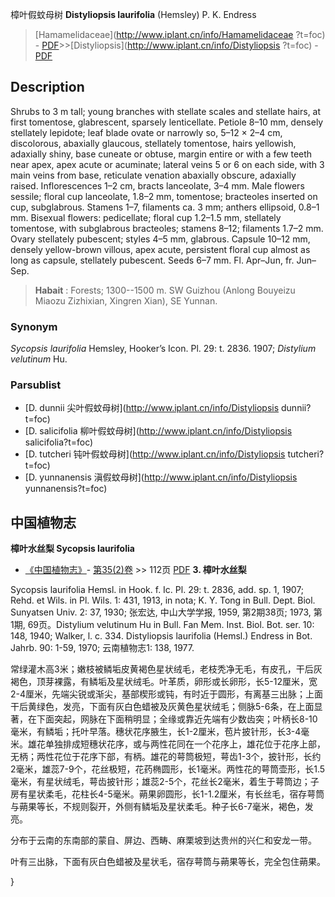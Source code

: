 樟叶假蚊母树 **Distyliopsis laurifolia** (Hemsley) P. K. Endress

> [Hamamelidaceae](http://www.iplant.cn/info/Hamamelidaceae ?t=foc) - [PDF](http://iplant.cn/foc/pdf/Hamamelidaceae.pdf)>>[Distyliopsis](http://www.iplant.cn/info/Distyliopsis ?t=foc) - [PDF](http://www.iplant.cn/foc/pdf/Distyliopsis.pdf)

## Description

Shrubs to 3 m tall; young branches with stellate scales and stellate hairs, at first tomentose, glabrescent, sparsely lenticellate. Petiole 8–10 mm, densely stellately lepidote; leaf blade ovate or narrowly so, 5–12 × 2–4 cm, discolorous, abaxially glaucous, stellately tomentose, hairs yellowish, adaxially shiny, base cuneate or obtuse, margin entire or with a few teeth near apex, apex acute or acuminate; lateral veins 5 or 6 on each side, with 3 main veins from base, reticulate venation abaxially obscure, adaxially raised. Inflorescences 1–2 cm, bracts lanceolate, 3–4 mm. Male flowers sessile; floral cup lanceolate, 1.8–2 mm, tomentose; bracteoles inserted on cup, subglabrous. Stamens 1–7, filaments ca. 3 mm; anthers ellipsoid, 0.8–1 mm. Bisexual flowers: pedicellate; floral cup 1.2–1.5 mm, stellately tomentose, with subglabrous bracteoles; stamens 8–12; filaments 1.7–2 mm. Ovary stellately pubescent; styles 4–5 mm, glabrous. Capsule 10–12 mm, densely yellow-brown villous, apex acute, persistent floral cup almost as long as capsule, stellately pubescent. Seeds 6–7 mm. Fl. Apr–Jun, fr. Jun–Sep.

> **Habait** : 
> Forests; 1300--1500 m. SW Guizhou (Anlong Bouyeizu Miaozu Zizhixian, Xingren Xian), SE Yunnan.

### Synonym
*Sycopsis laurifolia* Hemsley, Hooker’s Icon. Pl. 29: t. 2836. 1907; *Distylium velutinum* Hu.

### Parsublist

* [D.  dunnii  尖叶假蚊母树](http://www.iplant.cn/info/Distyliopsis dunnii?t=foc)
* [D.  salicifolia  柳叶假蚊母树](http://www.iplant.cn/info/Distyliopsis salicifolia?t=foc)
* [D.  tutcheri  钝叶假蚊母树](http://www.iplant.cn/info/Distyliopsis tutcheri?t=foc)
* [D.  yunnanensis  滇假蚊母树](http://www.iplant.cn/info/Distyliopsis yunnanensis?t=foc)

## 中国植物志

**樟叶水丝梨 Sycopsis laurifolia**

* [《中国植物志》](http://www.iplant.cn/frps)- [第35(2)卷](http://www.iplant.cn/frps/vol/35(2)) >> 112页 [PDF](http://www.iplant.cn/frps/pdf/35(2)/112.PDF)
**3. 樟叶水丝梨**

Sycopsis laurifolia Hemsl. in Hook. f. Ic. Pl. 29: t. 2836, add. sp. 1, 1907; Rehd. et Wils. in Pl. Wils. 1: 431, 1913, in nota; K. Y. Tong in Bull. Dept. Biol. Sunyatsen Univ. 2: 37, 1930; 张宏达, 中山大学学报, 1959, 第2期38页; 1973, 第1期, 69页。Distylium velutinum Hu in Bull. Fan Mem. Inst. Biol. Bot. ser. 10: 148, 1940; Walker, l. c. 334. Distyliopsis laurifolia (Hemsl.) Endress in Bot. Jahrb. 90: 1-59, 1970; 云南植物志1: 138, 1977.

常绿灌木高3米；嫩枝被鳞垢皮黄褐色星状绒毛，老枝秃净无毛，有皮孔，干后灰褐色，顶芽裸露，有鳞垢及星状绒毛。叶革质，卵形或长卵形，长5-12厘米，宽2-4厘米，先端尖锐或渐尖，基部楔形或钝，有时近于圆形，有离基三出脉；上面干后黄绿色，发亮，下面有灰白色蜡被及灰黄色星状绒毛；侧脉5-6条，在上面显著，在下面突起，网脉在下面稍明显；全缘或靠近先端有少数齿突；叶柄长8-10毫米，有鳞垢；托叶早落。穗状花序腋生，长1-2厘米，苞片披针形，长3-4毫米。雄花单独排成短穗状花序，或与两性花同在一个花序上，雄花位于花序上部，无柄；两性花位于花序下部，有柄。雄花的萼筒极短，萼齿1-3个，披针形，长约2毫米，雄蕊7-9个，花丝极短，花药椭圆形，长1毫米。两性花的萼筒壶形，长1.5毫米，有星状绒毛，萼齿披针形；雄蕊2-5个，花丝长2毫米，着生于萼筒边；子房有星状柔毛，花柱长4-5毫米。蒴果卵圆形，长1-1.2厘米，有长丝毛，宿存萼筒与蒴果等长，不规则裂开，外侧有鳞垢及星状柔毛。种子长6-7毫米，褐色，发亮。

分布于云南的东南部的蒙自、屏边、西畴、麻栗坡到达贵州的兴仁和安龙一带。

叶有三出脉，下面有灰白色蜡被及星状毛，宿存萼筒与蒴果等长，完全包住蒴果。

}